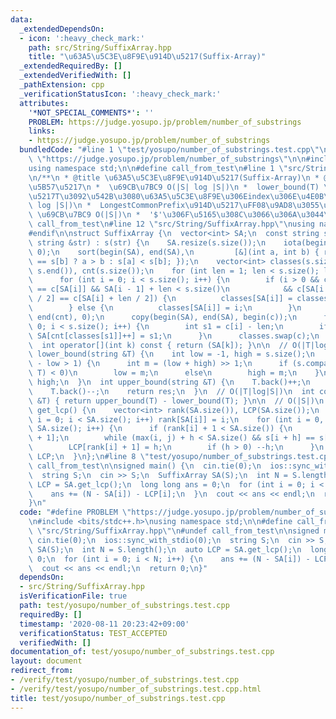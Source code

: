 ```yaml
---
data:
  _extendedDependsOn:
  - icon: ':heavy_check_mark:'
    path: src/String/SuffixArray.hpp
    title: "\u63A5\u5C3E\u8F9E\u914D\u5217(Suffix-Array)"
  _extendedRequiredBy: []
  _extendedVerifiedWith: []
  _pathExtension: cpp
  _verificationStatusIcon: ':heavy_check_mark:'
  attributes:
    '*NOT_SPECIAL_COMMENTS*': ''
    PROBLEM: https://judge.yosupo.jp/problem/number_of_substrings
    links:
    - https://judge.yosupo.jp/problem/number_of_substrings
  bundledCode: "#line 1 \"test/yosupo/number_of_substrings.test.cpp\"\n#define PROBLEM\
    \ \"https://judge.yosupo.jp/problem/number_of_substrings\"\n\n#include <bits/stdc++.h>\n\
    using namespace std;\n\n#define call_from_test\n#line 1 \"src/String/SuffixArray.hpp\"\
    \n/**\n * @title \u63A5\u5C3E\u8F9E\u914D\u5217(Suffix-Array)\n * @category \u6587\
    \u5B57\u5217\n *  \u69CB\u7BC9 O(|S| log |S|)\n *  lower_bound(T) \u6587\u5B57\
    \u5217T\u3092\u542B\u3080\u63A5\u5C3E\u8F9E\u306Eindex\u306E\u4E0B\u9650 O(|T|\
    \ log |S|)\n *  LongestCommonPrefix\u914D\u5217\uFF08\u9AD8\u3055\u914D\u5217\uFF09\
    \ \u69CB\u7BC9 O(|S|)\n *  '$'\u306F\u5165\u308C\u3066\u306A\u3044\n */\n\n#ifndef\
    \ call_from_test\n#line 12 \"src/String/SuffixArray.hpp\"\nusing namespace std;\n\
    #endif\n\nstruct SuffixArray {\n  vector<int> SA;\n  const string s;\n  SuffixArray(const\
    \ string &str) : s(str) {\n    SA.resize(s.size());\n    iota(begin(SA), end(SA),\
    \ 0);\n    sort(begin(SA), end(SA),\n         [&](int a, int b) { return s[a]\
    \ == s[b] ? a > b : s[a] < s[b]; });\n    vector<int> classes(s.size()), c(s.begin(),\
    \ s.end()), cnt(s.size());\n    for (int len = 1; len < s.size(); len <<= 1) {\n\
    \      for (int i = 0; i < s.size(); i++) {\n        if (i > 0 && c[SA[i - 1]]\
    \ == c[SA[i]] && SA[i - 1] + len < s.size()\n            && c[SA[i - 1] + len\
    \ / 2] == c[SA[i] + len / 2]) {\n          classes[SA[i]] = classes[SA[i - 1]];\n\
    \        } else {\n          classes[SA[i]] = i;\n        }\n      }\n      iota(begin(cnt),\
    \ end(cnt), 0);\n      copy(begin(SA), end(SA), begin(c));\n      for (int i =\
    \ 0; i < s.size(); i++) {\n        int s1 = c[i] - len;\n        if (s1 >= 0)\
    \ SA[cnt[classes[s1]]++] = s1;\n      }\n      classes.swap(c);\n    }\n  }\n\
    \  int operator[](int k) const { return (SA[k]); }\n\n  // O(|T|log|S|)\n  int\
    \ lower_bound(string &T) {\n    int low = -1, high = s.size();\n    while (high\
    \ - low > 1) {\n      int m = (low + high) >> 1;\n      if (s.compare(SA[m], T.length(),\
    \ T) < 0)\n        low = m;\n      else\n        high = m;\n    }\n    return\
    \ high;\n  }\n  int upper_bound(string &T) {\n    T.back()++;\n    int res = lower_bound(T);\n\
    \    T.back()--;\n    return res;\n  }\n  // O(|T|log|S|)\n  int count(string\
    \ &T) { return upper_bound(T) - lower_bound(T); }\n\n  // O(|S|)\n  vector<int>\
    \ get_lcp() {\n    vector<int> rank(SA.size()), LCP(SA.size());\n    for (int\
    \ i = 0; i < SA.size(); i++) rank[SA[i]] = i;\n    for (int i = 0, h = 0; i <\
    \ SA.size(); i++) {\n      if (rank[i] + 1 < SA.size()) {\n        int j = SA[rank[i]\
    \ + 1];\n        while (max(i, j) + h < SA.size() && s[i + h] == s[j + h]) ++h;\n\
    \        LCP[rank[i] + 1] = h;\n        if (h > 0) --h;\n      }\n    }\n    return\
    \ LCP;\n  }\n};\n#line 8 \"test/yosupo/number_of_substrings.test.cpp\"\n#undef\
    \ call_from_test\n\nsigned main() {\n  cin.tie(0);\n  ios::sync_with_stdio(0);\n\
    \  string S;\n  cin >> S;\n  SuffixArray SA(S);\n  int N = S.length();\n  auto\
    \ LCP = SA.get_lcp();\n  long long ans = 0;\n  for (int i = 0; i < N; i++) {\n\
    \    ans += (N - SA[i]) - LCP[i];\n  }\n  cout << ans << endl;\n  return 0;\n\
    }\n"
  code: "#define PROBLEM \"https://judge.yosupo.jp/problem/number_of_substrings\"\n\
    \n#include <bits/stdc++.h>\nusing namespace std;\n\n#define call_from_test\n#include\
    \ \"src/String/SuffixArray.hpp\"\n#undef call_from_test\n\nsigned main() {\n \
    \ cin.tie(0);\n  ios::sync_with_stdio(0);\n  string S;\n  cin >> S;\n  SuffixArray\
    \ SA(S);\n  int N = S.length();\n  auto LCP = SA.get_lcp();\n  long long ans =\
    \ 0;\n  for (int i = 0; i < N; i++) {\n    ans += (N - SA[i]) - LCP[i];\n  }\n\
    \  cout << ans << endl;\n  return 0;\n}"
  dependsOn:
  - src/String/SuffixArray.hpp
  isVerificationFile: true
  path: test/yosupo/number_of_substrings.test.cpp
  requiredBy: []
  timestamp: '2020-08-11 20:23:42+09:00'
  verificationStatus: TEST_ACCEPTED
  verifiedWith: []
documentation_of: test/yosupo/number_of_substrings.test.cpp
layout: document
redirect_from:
- /verify/test/yosupo/number_of_substrings.test.cpp
- /verify/test/yosupo/number_of_substrings.test.cpp.html
title: test/yosupo/number_of_substrings.test.cpp
---
```

